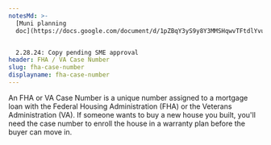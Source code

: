 ```yaml
---
notesMd: >-
  [Muni planning
  doc](https://docs.google.com/document/d/1pZBqY3yS9y8Y3MMSHqwvTFtdlYvuxhWKK70fUqsXRSY/edit)


  2.28.24: Copy pending SME approval
header: FHA / VA Case Number
slug: fha-case-number
displayname: fha-case-number
---
```

An FHA or VA Case Number is a unique number assigned to a mortgage loan with the Federal Housing Administration (FHA) or the Veterans Administration (VA). If someone wants to buy a new house you built, you'll need the case number to enroll the house in a warranty plan before the buyer can move in.
